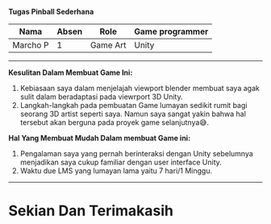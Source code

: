 **Tugas Pinball Sederhana**
  
| Nama |Absen | Role | Game programmer |
|--|--|--|--|
| Marcho P|1  | Game Art | Unity |
***
**Kesulitan Dalam Membuat Game Ini:**
 1. Kebiasaan saya dalam menjelajah viewport blender membuat saya agak sulit dalam beradaptasi pada viewrport 3D Unity.
 2. Langkah-langkah pada pembuatan Game lumayan sedikit rumit bagi seorang 3D artist seperti saya. Namun saya sangat yakin bahwa hal tersebut akan berguna pada proyek game selanjutnya😅.

**Hal Yang Membuat Mudah Dalam membuat Game ini:**
 1. Pengalaman saya yang pernah berinteraksi dengan Unity sebelumnya menjadikan saya cukup familiar dengan user interface Unity.
 2. Waktu due LMS yang lumayan lama yaitu 7 hari/1 Minggu.

      
****

 # Sekian Dan Terimakasih
